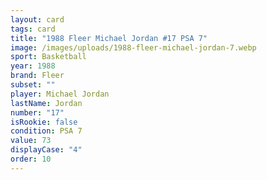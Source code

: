 ```yaml
---
layout: card
tags: card
title: "1988 Fleer Michael Jordan #17 PSA 7"
image: /images/uploads/1988-fleer-michael-jordan-7.webp
sport: Basketball
year: 1988
brand: Fleer
subset: ""
player: Michael Jordan
lastName: Jordan
number: "17"
isRookie: false
condition: PSA 7
value: 73
displayCase: "4"
order: 10
---
```


